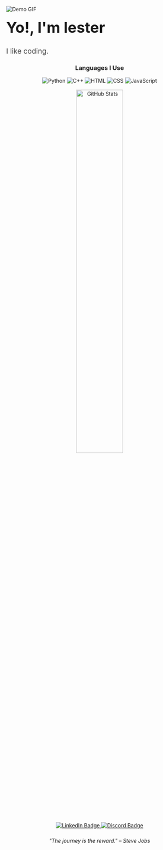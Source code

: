 <div align="left">

  ![Demo GIF](./assets/giphy.gif)
  
  <h1 style="margin-top: 1rem; font-size: 2.5rem;">Yo!, I'm lester</h1>
  <p style="font-size: 1.2rem; opacity: 0.8;">I like coding.</p>
</div>

<div align="center" style="margin: 1rem 0;">
  <h3>Languages I Use</h3>
  <p>
    <img src="https://img.shields.io/badge/Python-3776AB?style=for-the-badge&logo=python&logoColor=white" alt="Python">
    <img src="https://img.shields.io/badge/C++-00599C?style=for-the-badge&logo=c%2B%2B&logoColor=white" alt="C++">
    <img src="https://img.shields.io/badge/HTML-E34F26?style=for-the-badge&logo=html5&logoColor=white" alt="HTML">
    <img src="https://img.shields.io/badge/CSS-1572B6?style=for-the-badge&logo=css3&logoColor=white" alt="CSS">
    <img src="https://img.shields.io/badge/JavaScript-F7DF1E?style=for-the-badge&logo=javascript&logoColor=black" alt="JavaScript">
  </p>
</div>

<!-- Optional: Dynamic GitHub stats -->
<div align="center">
  <img src="https://github-readme-stats.vercel.app/api?username=FLGCAPULI&show_icons=true&theme=radical" alt="GitHub Stats" width="50%">
</div>

<div align="center" style="margin: 1rem 0;">
  <a href="https://www.linkedin.com/in/franz-lester-capuli-6b2429298/" target="_blank">
    <img src="https://img.shields.io/badge/LinkedIn-Connect-blue?style=for-the-badge" alt="LinkedIn Badge">
  </a>
  <a href="https://discord.com/users/totobeee" target="_blank">
    <img src="https://img.shields.io/badge/Discord-totobeee-blue?style=for-the-badge&logo=discord" alt="Discord Badge">
  </a>
</div>

<div align="center" style="margin-top: 1.5rem; font-style: italic;">
  "The journey is the reward." – Steve Jobs
</div>
